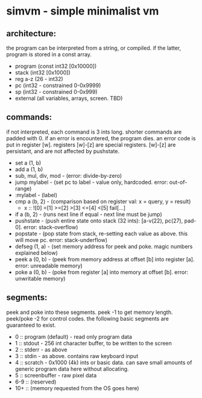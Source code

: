 simvm - simple minimalist vm
============================

architecture:
-------------
the program can be interpreted from a string, or compiled. if the latter, program is stored in a const array.
- program (const int32 [0x10000])
- stack (int32 [0x1000])
- reg a-z (26 - int32)
- pc (int32 - constrained 0-0x9999)
- sp (int32 - constrained 0-0x999)
- external (all variables, arrays, screen. TBD)

commands:
---------
if not interpreted, each command is 3 ints long. shorter commands are padded with 0.
if an error is encountered, the program dies. an error code is put in register [w]. registers [w]-[z] are special registers. [w]-[z] are persistant, and are not affected by pushstate.
- set a (1, b)
- add a (1, b)
- sub, mul, div, mod - (error: divide-by-zero)
- jump mylabel - (set pc to label - value only, hardcoded. error: out-of-range)
- :mylabel - (label)
- cmp a (b, 2) - (comparison based on register val: x = query, y = result)
	- x :: ![0] =[1] >=[2] >[3] <=[4] <[5] fail[...]
- if a (b, 2) - (runs next line if equal - next line must be jump)
- pushstate - (push entire state onto stack (32 ints): [a-v(22), pc(27), pad-0]. error: stack-overflow)
- popstate  - (pop state from stack, re-setting each value as above. this will move pc. error: stack-underflow)
- defseg (1, a) - (set memory address for peek and poke. magic numbers explained below) 
- peek a (0, b) - (peek from memory address at offset [b] into register [a]. error: unreadable memory)
- poke a (0, b) - (poke from register [a] into memory at offset [b]. error: unwritable memory)

segments:
---------
peek and poke into these segments.
peek -1 to get memory length. peek/poke -2 for control codes.
the following basic segments are guaranteed to exist.
- 0 :: program (default) - read only program data
- 1 :: stdout - 256 int character buffer, to be written to the screen
- 2 :: stderr - as above
- 3 :: stdin - as above. contains raw keyboard input
- 4 :: scratch - 0x1000 (4k) ints or basic data. can save small amounts of generic program data here without allocating.
- 5 :: screenbuffer - raw pixel data
- 6-9 :: (reserved)
- 10+ :: (memory requested from the OS goes here)
